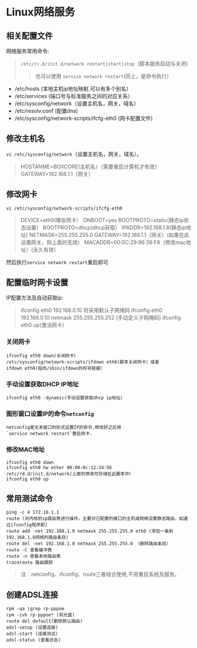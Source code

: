 Linux网络服务
============

## 相关配置文件

网络服务常用命令: 

> `/etc/rc.d/init.d/network restart|start|stop`（脚本服务启动与关闭)
> > 也可以使用 `service network restart`(同上，是命令执行）


- /etc/hosts (本地主机ip地址映射,可以有多个别名）
- /etc/services (端口号与标准服务之间的对应关系）
- /etc/sysconfig/network（设置主机名，网关，域名）
- /etc/resolv.conf (配置dns)
- /etc/sysconfig/network-scripts/ifcfg-eth0 (网卡配置文件)

## 修改主机名

`vi /etc/sysconfig/network`（设置主机名，网关，域名）。

> HOSTANME=BOXCORE(主机名）（需要重启计算机才有效）
> GATEWAY=192.168.1.1（网关）

## 修改网卡

`vi /etc/sysconfig/network-scripts/ifcfg-eth0`

> DEVICE=eth0(哪张网卡）
> ONBOOT=yes
> BOOTPROTO=static(静态ip状态设置）
> BOOTPROTO=dhcp(dhcp获取）
> IPADDR=192.168.1.8(静态ip地址)
> NETMASK=255.255.255.0
> GATEWAY=192.168.1.1（网关）(如果在此设置网关，则上面的无效）
> MACADDR=00:0C:29:96:38:F8（修改mac地址）(永久有效）

然后执行`service network restart`重启即可


## 配置临时网卡设置

IP配置方法及自动获取ip: 

> ifconfig eth0 192.168.0.10 将采用默认子网掩码
> ifconfig eth0 192.168.0.10 netmask 255.255.255.252 (手动定义子网掩码)
> ifconfig eth0 up(激活网卡）


### 关闭网卡

    ifconfig eth0 down(关闭网卡）
    /etc/sysconfig/netowrk-scripts/ifdown eth0(脚本关闭网卡）或者
    ifdown eth0(指向/sbin/ifdown的符号链接）

### 手动设置获取DHCP IP地址

    ifconfig eth0 -dynamic(手动设置获取dhcp ip地址）

### 图形窗口设置IP的命令`netconfig`

    netconfig是文本窗口的形式设置IP的命令,修改好之后用 
    `service network restart`重启网卡.


### 修改MAC地址

    ifconfig eth0 down
    ifconfig eth0 hw ether 00:00:0c:12:34:56
    /etc/rd.d/init.d/network(上面的修改可存储在此脚本中）
    ifconfig eth0 up



## 常用测试命令

    ping -c 4 172.16.1.1
    route (对内核的ip路由表进行操作，主要对己配置的接口的主机或网络设置静态路由，如通过ifconfig程序配)
    route add -net 192.168.1.0 netmask 255.255.255.0 eth0 (添加一条到192.168.1.0网络的路由条目)
    route del -net 192.168.1.0 netmask 255.255.255.0 （删除路由条目）
    route -C 查看缓冲表
    route -n 查看本地路由表
    traceroute 路由跟踪

> 注：netconfig、ifconfig、route三者结合使用,不用重启系统及服务。

## 创建ADSL连接

    rpm -qa |grep rp-pppoe
    rpm -ivh rp-pppoe* (将光盘)
    route del default(删除默认路由)
    adsl-setup (设置连接)
    adsl-start (连接测试)
    adsl-status (查看状态)
